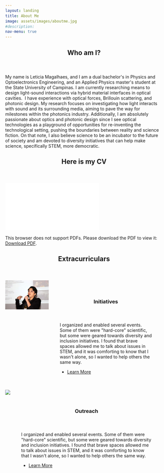 ```yaml
---
layout: landing
title: About Me
image: assets/images/aboutme.jpg
#description: 
nav-menu: true
---
```

<!-- Main -->
<div id="main">

<!-- One -->
<section id="one">
	<div class="inner">
		<header class="major">
			  <h2>Who am I?</h2>
		</header>
		<p>My name is Leticia Magalhaes, and I am a dual bachelor's in Physics and Optoelectronics Engineering, and an Applied Physics master's student at the State University of Campinas. I am currently researching means to design light-sound interactions via hybrid material interfaces in optical cavities. &nbsp;I have experience with optical forces, Brillouin scattering, and photonic design. My research focuses on investigating how light interacts with sound and its surrounding media, aiming to pave the way for milestones within the photonics industry. Additionally, I am absolutely passionate about optics and photonic design since I see optical technologies as a playground of opportunities for re-inventing the technological setting, pushing the boundaries between reality and science fiction. On that note, I also believe science to be an incubator to the future of society and am devoted to diversity initiatives that can help make science, specifically STEM, more democratic.</p>
	</div>
</section>

<!-- One -->
<section id="one">
	<div class="inner">
		<header class="major">
			      <h2> Here is my CV</h2>
		</header>
     <object data="assets\pdf\CV_LeticiaMagalhaes.pdf" type="application/pdf" width="100%" height="600px">
                        <embed src="assets\pdf\CV_LeticiaMagalhaes.pdf">
                          <p>This browser does not support PDFs. Please download the PDF to view it: <a href="assets\pdf\CV_LeticiaMagalhaes.pdf">Download PDF</a>.</p>
                        </embed>
      </object>
	</div>
</section>

<!-- One -->
<section id="one">
	<div class="inner">
		<header class="major">
			      <h2> Extracurriculars</h2>
		</header>
	</div>
</section>

<section style="display: inline-flex;">
		<a href="Initiatives.html" class="image">
			<img src="assets\images\sbfoton.jpg" data-position="center center" />
		</a>
		<div class="content" style="margin: 35px;">
			<div class="inner">
				<header class="major">
					<h3>Initiatives</h3>
				</header>
				<p>I organized and enabled several events. Some of them were &quot;hard-core&quot; scientific, but some were geared towards diversity and inclusion initiatives. I found that brave spaces allowed me to talk about issues in STEM, and it was comforting to know that I wasn't alone, so I wanted to help others the same way.</p>
				<ul class="actions">
					<li><a href="Initiatives.html" class="button next">Learn More</a></li>
				</ul>
			</div>
		</div>
</section>


<section style="display: inline-flex;">
		<a href="Outreach.html" class="image">
			<img src="assets\images\IONS\20190726_102203.jpg" data-position="center center" width="900"/>
		</a>
		<div class="content" style="margin: 35px;">
			<div class="inner">
				<header class="major">
					<h3>Outreach</h3>
				</header>
				<p>I organized and enabled several events. Some of them were &quot;hard-core&quot; scientific, but some were geared towards diversity and inclusion initiatives. I found that brave spaces allowed me to talk about issues in STEM, and it was comforting to know that I wasn't alone, so I wanted to help others the same way.</p>
				<ul class="actions">
					<li><a href="Outreach.html" class="button next">Learn More</a></li>
				</ul>
			</div>
		</div>
</section>


</div>